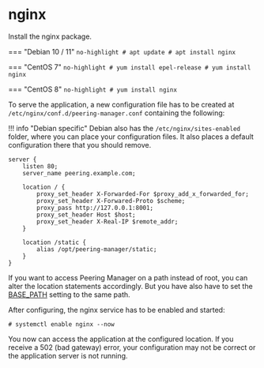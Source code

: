 # nginx

Install the nginx package.

=== "Debian 10 / 11"
	```no-highlight
	# apt update
	# apt install nginx
	```

=== "CentOS 7"
	```no-highlight
	# yum install epel-release
	# yum install nginx
	```

=== "CentOS 8"
	```no-highlight
	# yum install nginx
	```

To serve the application, a new configuration file has to be created at
`/etc/nginx/conf.d/peering-manager.conf` containing the following:

!!! info "Debian specific"
	Debian also has the `/etc/nginx/sites-enabled` folder, where you can place
	your configuration files.
	It also places a default configuration there that you should remove.


```no-highlight
server {
	listen 80;
	server_name peering.example.com;

	location / {
		proxy_set_header X-Forwarded-For $proxy_add_x_forwarded_for;
		proxy_set_header X-Forwared-Proto $scheme;
		proxy_pass http://127.0.0.1:8001;
		proxy_set_header Host $host;
		proxy_set_header X-Real-IP $remote_addr;
	}

	location /static {
		alias /opt/peering-manager/static;
	}
}
```
If you want to access Peering Manager on a path instead of root, you can alter
the location statements accordingly.
But you have also have to set the [BASE_PATH](../configuration/optional-settings.md#base_path)
setting to the same path.

After configuring, the nginx service has to be enabled and started:
```no-highlight
# systemctl enable nginx --now
```

You now can access the application at the configured location.
If you receive a 502 (bad gateway) error, your configuration may not be correct
or the application server is not running.
